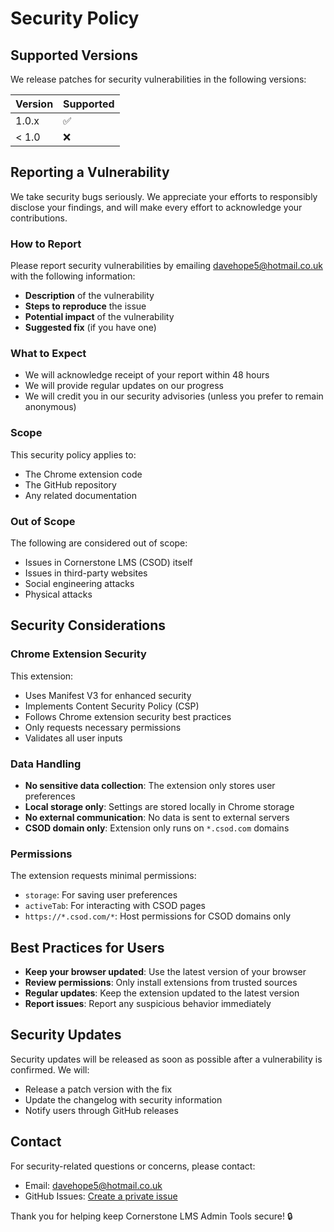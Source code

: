 # Security Policy

## Supported Versions

We release patches for security vulnerabilities in the following versions:

| Version | Supported          |
| ------- | ------------------ |
| 1.0.x   | :white_check_mark: |
| < 1.0   | :x:                |

## Reporting a Vulnerability

We take security bugs seriously. We appreciate your efforts to responsibly disclose your findings, and will make every effort to acknowledge your contributions.

### How to Report

Please report security vulnerabilities by emailing [davehope5@hotmail.co.uk](mailto:davehope5@hotmail.co.uk) with the following information:

- **Description** of the vulnerability
- **Steps to reproduce** the issue
- **Potential impact** of the vulnerability
- **Suggested fix** (if you have one)

### What to Expect

- We will acknowledge receipt of your report within 48 hours
- We will provide regular updates on our progress
- We will credit you in our security advisories (unless you prefer to remain anonymous)

### Scope

This security policy applies to:
- The Chrome extension code
- The GitHub repository
- Any related documentation

### Out of Scope

The following are considered out of scope:
- Issues in Cornerstone LMS (CSOD) itself
- Issues in third-party websites
- Social engineering attacks
- Physical attacks

## Security Considerations

### Chrome Extension Security

This extension:
- Uses Manifest V3 for enhanced security
- Implements Content Security Policy (CSP)
- Follows Chrome extension security best practices
- Only requests necessary permissions
- Validates all user inputs

### Data Handling

- **No sensitive data collection**: The extension only stores user preferences
- **Local storage only**: Settings are stored locally in Chrome storage
- **No external communication**: No data is sent to external servers
- **CSOD domain only**: Extension only runs on `*.csod.com` domains

### Permissions

The extension requests minimal permissions:
- `storage`: For saving user preferences
- `activeTab`: For interacting with CSOD pages
- `https://*.csod.com/*`: Host permissions for CSOD domains only

## Best Practices for Users

- **Keep your browser updated**: Use the latest version of your browser
- **Review permissions**: Only install extensions from trusted sources
- **Regular updates**: Keep the extension updated to the latest version
- **Report issues**: Report any suspicious behavior immediately

## Security Updates

Security updates will be released as soon as possible after a vulnerability is confirmed. We will:

- Release a patch version with the fix
- Update the changelog with security information
- Notify users through GitHub releases

## Contact

For security-related questions or concerns, please contact:
- Email: [davehope5@hotmail.co.uk](mailto:davehope5@hotmail.co.uk)
- GitHub Issues: [Create a private issue](https://github.com/hopeypants/cornerstone-lms-tools/issues/new)

Thank you for helping keep Cornerstone LMS Admin Tools secure! 🔒
